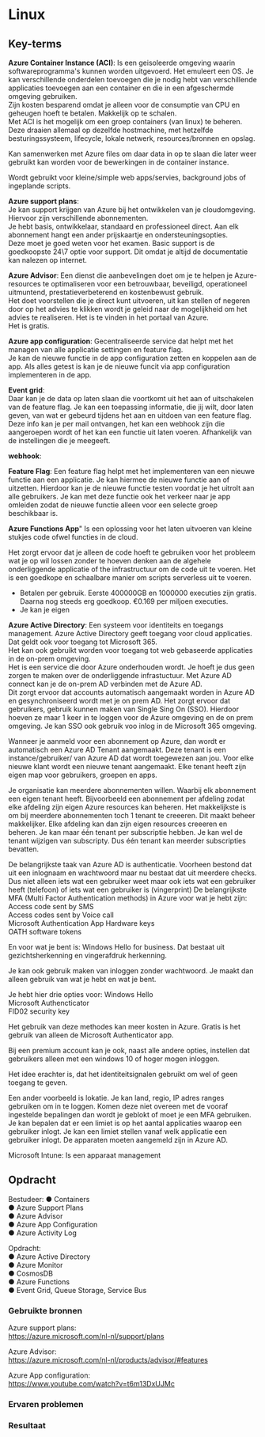 # Linux


## Key-terms
 
 **Azure Container Instance (ACI)**: 
 Is een geisoleerde omgeving waarin softwareprogramma's kunnen worden uitgevoerd. Het emuleert een OS. Je kan verschillende onderdelen toevoegen die je nodig hebt van verschillende applicaties toevoegen aan een container en die in een afgeschermde omgeving gebruiken.   
 Zijn kosten besparend omdat je alleen voor de consumptie van CPU en geheugen hoeft te betalen. 
 Makkelijk op te schalen.  
 Met ACI is  het mogelijk om een groep containers (van linux) te beheren. Deze draaien allemaal op dezelfde hostmachine, met hetzelfde besturingssysteem, lifecycle, lokale netwerk, resources/bronnen en opslag.

 Kan samenwerken met Azure files om daar data in op te slaan die later weer gebruikt kan worden voor de bewerkingen in de container instance. 

 Wordt gebruikt voor kleine/simple web apps/servies, background jobs of ingeplande scripts. 

 **Azure support plans**:  
 Je kan support krijgen van Azure bij het ontwikkelen van je cloudomgeving. Hiervoor zijn verschillende abonnementen.  
 Je hebt basis, ontwikkelaar, standaard en professioneel direct. Aan elk abonnement hangt een ander prijskaartje en ondersteuningsopties.   
 Deze moet je goed weten voor het examen. Basic support is de goedkoopste 24\7 optie voor support. Dit omdat je altijd de documentatie kan nalezen op internet. 

 **Azure Advisor**: 
Een dienst die aanbevelingen doet om je te helpen je Azure-resources te optimaliseren voor een betrouwbaar, beveiligd, operationeel uitmuntend, prestatieverbeterend en kostenbewust gebruik.  
Het doet voorstellen die je direct kunt uitvoeren, uit kan stellen of negeren door op het advies te klikken wordt je geleid naar de mogelijkheid om het advies te realiseren. 
Het is te vinden in het portaal van Azure.   
Het is gratis. 

**Azure app configuration**:
Gecentraliseerde service dat helpt met het managen van alle applicatie settingen en feature flag.   
Je kan de nieuwe functie in de app configuration zetten en koppelen aan de app. Als alles getest is kan je de nieuwe funcit via app configuration implementeren in de app.  

**Event grid**:  
Daar kan je de data op laten slaan die voortkomt uit het aan of uitschakelen van de feature flag. Je kan een toepassing informatie, die jij wilt, door laten geven, van wat er gebeurd tijdens het aan en uitdoen van een feature flag. Deze info kan je per mail ontvangen, het kan een webhook zijn die aangeroepen wordt of het kan een functie uit laten voeren. Afhankelijk van de instellingen die je meegeeft.

**webhook**:


**Feature Flag**:
Een feature flag helpt met het implementeren van een nieuwe functie aan een applicatie. Je kan hiermee de nieuwe functie aan of uitzetten. Hierdoor kan je de nieuwe functie testen voordat je het uitrolt aan alle gebruikers. Je kan met deze functie ook het verkeer naar je app omleiden zodat de nieuwe functie alleen voor een selecte groep beschikbaar is. 

**Azure Functions App**"
Is een oplossing voor het laten uitvoeren van kleine stukjes code ofwel functies in de cloud. 

Het zorgt ervoor dat je alleen de code hoeft te gebruiken voor het probleem wat je op wil lossen zonder te hoeven denken aan de algehele onderliggende applicatie of the infrastructuur om de code uit te voeren. Het is een goedkope en schaalbare manier om scripts serverless uit te voeren. 

- Betalen per gebruik. Eerste 400000GB en 1000000 executies zijn gratis. Daarna nog steeds erg goedkoop. €0.169 per miljoen executies. 
- Je kan je eigen    


**Azure Active Directory**:
Een systeem voor identiteits en toegangs management. Azure Active Directory geeft toegang voor cloud applicaties.   
Dat geldt ook voor toegang tot Microsoft 365.   
Het kan ook gebruikt worden voor toegang tot web gebaseerde applicaties in de on-prem omgeving.  
Het is een service die door Azure onderhouden wordt. Je hoeft je dus geen zorgen te maken over de onderliggende infrastuctuur.
Met Azure AD connect kan je de on-prem AD verbinden met de Azure AD.  
Dit zorgt ervoor dat accounts automatisch aangemaakt worden in Azure AD en gesynchroniseerd wordt met je on prem AD. 
Het zorgt ervoor dat gebruikers, gebruik kunnen maken van Single Sing On (SSO). Hierdoor hoeven ze maar 1 keer in te loggen voor de Azure omgeving en de on prem omgeving. 
Je kan SSO ook gebruik voo inlog in de Microsoft 365 omgeving. 

Wanneer je aanmeld voor een abonnement op Azure, dan wordt er automatisch een Azure AD Tenant aangemaakt. Deze tenant is een instance/gebruiker/ van Azure AD dat wordt toegewezen aan jou.
Voor elke nieuwe klant wordt een nieuwe tenant aangemaakt.
Elke tenant heeft zijn eigen map voor gebruikers, groepen en apps. 

Je organisatie kan meerdere abonnementen willen. Waarbij elk abonnement een eigen tenant heeft. Bijvoorbeeld een abonnement per afdeling zodat elke afdeling zijn eigen Azure resources kan beheren. Het makkelijkste is om bij meerdere abonnementen toch 1 tenant te creeeren. Dit maakt beheer makkelijker. Elke afdeling kan dan zijn eigen resources creeeren en beheren. Je kan maar één tenant per subscriptie hebben. Je kan wel de tenant wijzigen van subscripty. Dus één tenant kan meerder subscripties bevatten. 

De belangrijkste taak van Azure AD is authenticatie. Voorheen bestond dat uit een inlognaam en wachtwoord maar nu bestaat dat uit meerdere checks. Dus niet alleen iets wat een gebruiker weet maar ook iets wat een gebruiker heeft (telefoon) of iets wat een gebruiker is (vingerprint)
De belangrijkste MFA (Multi Factor Authentication methods) in Azure  voor wat je hebt zijn:  
Access code sent by SMS  
Access codes sent by Voice call  
Microsoft Authentication App 
Hardware keys  
OATH software tokens

En voor wat je bent is:
Windows Hello for business. Dat bestaat uit gezichtsherkenning en vingerafdruk herkenning. 

Je kan ook gebruik maken van inloggen zonder wachtwoord. Je maakt dan alleen gebruik van wat je hebt en wat je bent. 

Je hebt  hier drie opties voor:
Windows Hello  
Microsoft Authencticator  
FID02 security key 

Het gebruik van deze methodes kan meer kosten in Azure. Gratis is het gebruik van alleen de Microsoft Authenticator app.   

Bij een premium account kan je ook, naast alle andere opties, instellen dat gebruikers alleen met een windows 10 of hoger mogen inloggen.  

Het idee erachter is, dat het identiteitsignalen gebruikt om wel of geen toegang te geven.   

Een ander voorbeeld is lokatie. Je kan land, regio, IP adres ranges gebruiken om in te loggen. Komen deze niet overeen met de vooraf ingestelde bepalingen dan wordt je geblokt of moet je een MFA gebruiken. Je kan bepalen dat er een limiet is op het aantal applicaties waarop een gebruiker inlogt. Je kan een limiet stellen vanaf welk applicatie een gebruiker inlogt. De apparaten moeten aangemeld zijn in Azure AD. 

Microsoft Intune: Is een apparaat management







## Opdracht
Bestudeer: 
●	Containers    
●	Azure Support Plans	  
●	Azure Advisor  
●	Azure App Configuration  
●	Azure Activity Log 

Opdracht:  
●	Azure Active Directory  
●	Azure Monitor  
●	CosmosDB  
●	Azure Functions  
●	Event Grid, Queue Storage, Service Bus 



### Gebruikte bronnen
Azure support plans:  
https://azure.microsoft.com/nl-nl/support/plans 

Azure Advisor:  
https://azure.microsoft.com/nl-nl/products/advisor/#features


Azure App configuration:  
https://www.youtube.com/watch?v=t6m13DxUJMc
### Ervaren problemen


### Resultaat
